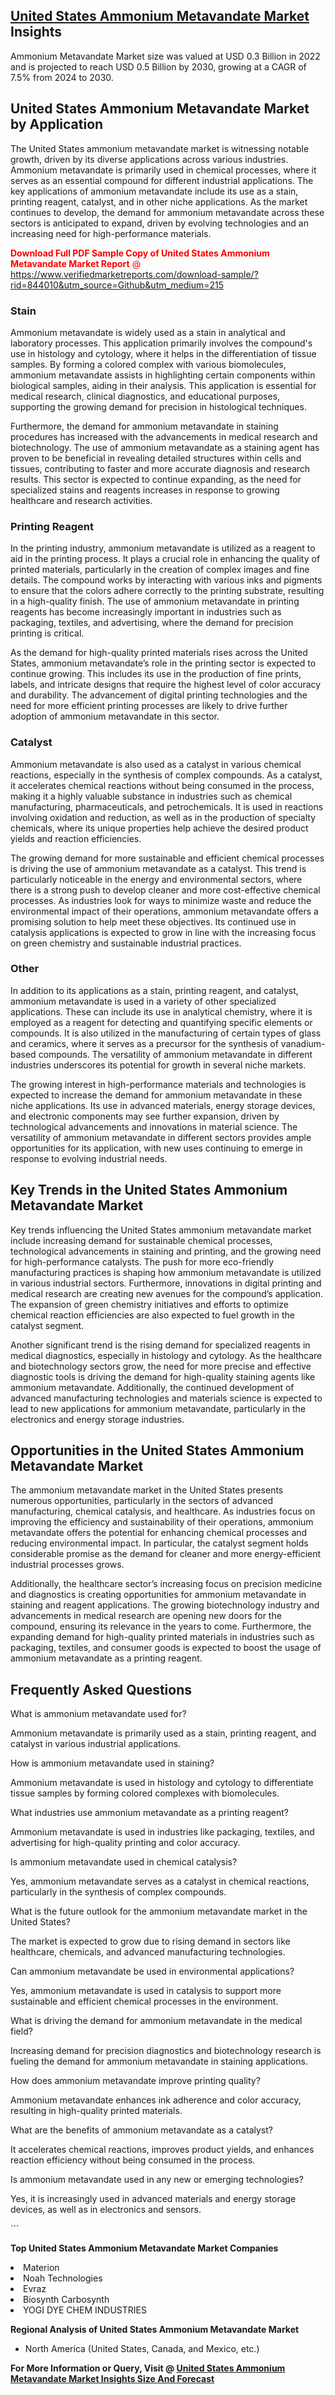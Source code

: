 <h2><a href="https://www.verifiedmarketreports.com/download-sample/?rid=844010&amp;utm_source=Github&amp;utm_medium=215" target="_blank">United States Ammonium Metavandate Market</a> Insights</h2><p>Ammonium Metavandate Market size was valued at USD 0.3 Billion in 2022 and is projected to reach USD 0.5 Billion by 2030, growing at a CAGR of 7.5% from 2024 to 2030.</p><p><h2>United States Ammonium Metavandate Market by Application</h2><p>The United States ammonium metavandate market is witnessing notable growth, driven by its diverse applications across various industries. Ammonium metavandate is primarily used in chemical processes, where it serves as an essential compound for different industrial applications. The key applications of ammonium metavandate include its use as a stain, printing reagent, catalyst, and in other niche applications. As the market continues to develop, the demand for ammonium metavandate across these sectors is anticipated to expand, driven by evolving technologies and an increasing need for high-performance materials.</p><p><p><span class=""><span style="color: #ff0000;"><strong>Download Full PDF Sample Copy of United States Ammonium Metavandate Market Report</strong> @ </span><a href="https://www.verifiedmarketreports.com/download-sample/?rid=844010&amp;utm_source=Github&amp;utm_medium=215" target="_blank">https://www.verifiedmarketreports.com/download-sample/?rid=844010&amp;utm_source=Github&amp;utm_medium=215</a></span></p></p><h3>Stain</h3><p>Ammonium metavandate is widely used as a stain in analytical and laboratory processes. This application primarily involves the compound's use in histology and cytology, where it helps in the differentiation of tissue samples. By forming a colored complex with various biomolecules, ammonium metavandate assists in highlighting certain components within biological samples, aiding in their analysis. This application is essential for medical research, clinical diagnostics, and educational purposes, supporting the growing demand for precision in histological techniques.</p><p>Furthermore, the demand for ammonium metavandate in staining procedures has increased with the advancements in medical research and biotechnology. The use of ammonium metavandate as a staining agent has proven to be beneficial in revealing detailed structures within cells and tissues, contributing to faster and more accurate diagnosis and research results. This sector is expected to continue expanding, as the need for specialized stains and reagents increases in response to growing healthcare and research activities.</p><h3>Printing Reagent</h3><p>In the printing industry, ammonium metavandate is utilized as a reagent to aid in the printing process. It plays a crucial role in enhancing the quality of printed materials, particularly in the creation of complex images and fine details. The compound works by interacting with various inks and pigments to ensure that the colors adhere correctly to the printing substrate, resulting in a high-quality finish. The use of ammonium metavandate in printing reagents has become increasingly important in industries such as packaging, textiles, and advertising, where the demand for precision printing is critical.</p><p>As the demand for high-quality printed materials rises across the United States, ammonium metavandate’s role in the printing sector is expected to continue growing. This includes its use in the production of fine prints, labels, and intricate designs that require the highest level of color accuracy and durability. The advancement of digital printing technologies and the need for more efficient printing processes are likely to drive further adoption of ammonium metavandate in this sector.</p><h3>Catalyst</h3><p>Ammonium metavandate is also used as a catalyst in various chemical reactions, especially in the synthesis of complex compounds. As a catalyst, it accelerates chemical reactions without being consumed in the process, making it a highly valuable substance in industries such as chemical manufacturing, pharmaceuticals, and petrochemicals. It is used in reactions involving oxidation and reduction, as well as in the production of specialty chemicals, where its unique properties help achieve the desired product yields and reaction efficiencies.</p><p>The growing demand for more sustainable and efficient chemical processes is driving the use of ammonium metavandate as a catalyst. This trend is particularly noticeable in the energy and environmental sectors, where there is a strong push to develop cleaner and more cost-effective chemical processes. As industries look for ways to minimize waste and reduce the environmental impact of their operations, ammonium metavandate offers a promising solution to help meet these objectives. Its continued use in catalysis applications is expected to grow in line with the increasing focus on green chemistry and sustainable industrial practices.</p><h3>Other</h3><p>In addition to its applications as a stain, printing reagent, and catalyst, ammonium metavandate is used in a variety of other specialized applications. These can include its use in analytical chemistry, where it is employed as a reagent for detecting and quantifying specific elements or compounds. It is also utilized in the manufacturing of certain types of glass and ceramics, where it serves as a precursor for the synthesis of vanadium-based compounds. The versatility of ammonium metavandate in different industries underscores its potential for growth in several niche markets.</p><p>The growing interest in high-performance materials and technologies is expected to increase the demand for ammonium metavandate in these niche applications. Its use in advanced materials, energy storage devices, and electronic components may see further expansion, driven by technological advancements and innovations in material science. The versatility of ammonium metavandate in different sectors provides ample opportunities for its application, with new uses continuing to emerge in response to evolving industrial needs.</p><h2>Key Trends in the United States Ammonium Metavandate Market</h2><p>Key trends influencing the United States ammonium metavandate market include increasing demand for sustainable chemical processes, technological advancements in staining and printing, and the growing need for high-performance catalysts. The push for more eco-friendly manufacturing practices is shaping how ammonium metavandate is utilized in various industrial sectors. Furthermore, innovations in digital printing and medical research are creating new avenues for the compound’s application. The expansion of green chemistry initiatives and efforts to optimize chemical reaction efficiencies are also expected to fuel growth in the catalyst segment.</p><p>Another significant trend is the rising demand for specialized reagents in medical diagnostics, especially in histology and cytology. As the healthcare and biotechnology sectors grow, the need for more precise and effective diagnostic tools is driving the demand for high-quality staining agents like ammonium metavandate. Additionally, the continued development of advanced manufacturing technologies and materials science is expected to lead to new applications for ammonium metavandate, particularly in the electronics and energy storage industries.</p><h2>Opportunities in the United States Ammonium Metavandate Market</h2><p>The ammonium metavandate market in the United States presents numerous opportunities, particularly in the sectors of advanced manufacturing, chemical catalysis, and healthcare. As industries focus on improving the efficiency and sustainability of their operations, ammonium metavandate offers the potential for enhancing chemical processes and reducing environmental impact. In particular, the catalyst segment holds considerable promise as the demand for cleaner and more energy-efficient industrial processes grows.</p><p>Additionally, the healthcare sector’s increasing focus on precision medicine and diagnostics is creating opportunities for ammonium metavandate in staining and reagent applications. The growing biotechnology industry and advancements in medical research are opening new doors for the compound, ensuring its relevance in the years to come. Furthermore, the expanding demand for high-quality printed materials in industries such as packaging, textiles, and consumer goods is expected to boost the usage of ammonium metavandate as a printing reagent.</p><h2>Frequently Asked Questions</h2><p>What is ammonium metavandate used for?</p><p>Ammonium metavandate is primarily used as a stain, printing reagent, and catalyst in various industrial applications.</p><p>How is ammonium metavandate used in staining?</p><p>Ammonium metavandate is used in histology and cytology to differentiate tissue samples by forming colored complexes with biomolecules.</p><p>What industries use ammonium metavandate as a printing reagent?</p><p>Ammonium metavandate is used in industries like packaging, textiles, and advertising for high-quality printing and color accuracy.</p><p>Is ammonium metavandate used in chemical catalysis?</p><p>Yes, ammonium metavandate serves as a catalyst in chemical reactions, particularly in the synthesis of complex compounds.</p><p>What is the future outlook for the ammonium metavandate market in the United States?</p><p>The market is expected to grow due to rising demand in sectors like healthcare, chemicals, and advanced manufacturing technologies.</p><p>Can ammonium metavandate be used in environmental applications?</p><p>Yes, ammonium metavandate is used in catalysis to support more sustainable and efficient chemical processes in the environment.</p><p>What is driving the demand for ammonium metavandate in the medical field?</p><p>Increasing demand for precision diagnostics and biotechnology research is fueling the demand for ammonium metavandate in staining applications.</p><p>How does ammonium metavandate improve printing quality?</p><p>Ammonium metavandate enhances ink adherence and color accuracy, resulting in high-quality printed materials.</p><p>What are the benefits of ammonium metavandate as a catalyst?</p><p>It accelerates chemical reactions, improves product yields, and enhances reaction efficiency without being consumed in the process.</p><p>Is ammonium metavandate used in any new or emerging technologies?</p><p>Yes, it is increasingly used in advanced materials and energy storage devices, as well as in electronics and sensors.</p>```</p><p><strong>Top United States Ammonium Metavandate Market Companies</strong></p><div data-test-id=""><p><li>Materion</li><li> Noah Technologies</li><li> Evraz</li><li> Biosynth Carbosynth</li><li> YOGI DYE CHEM INDUSTRIES</li></p><div><strong>Regional Analysis of&nbsp;United States Ammonium Metavandate Market</strong></div><ul><li dir="ltr"><p dir="ltr">North America&nbsp;(United States, Canada, and Mexico, etc.)</p></li></ul><p><strong>For More Information or Query, Visit @&nbsp;</strong><strong><a href="https://www.verifiedmarketreports.com/product/ammonium-metavandate-market/?utm_source=Github&amp;utm_medium=215" target="_blank">United States Ammonium Metavandate Market Insights Size And Forecast</a></strong></p></div>
